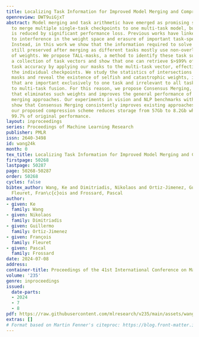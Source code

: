 ```yaml
---
title: Localizing Task Information for Improved Model Merging and Compression
openreview: DWT9uiGjxT
abstract: Model merging and task arithmetic have emerged as promising scalable approaches
  to merge multiple single-task checkpoints to one multi-task model, but their applicability
  is reduced by significant performance loss. Previous works have linked these drops
  to interference in the weight space and erasure of important task-specific features.
  Instead, in this work we show that the information required to solve each task is
  still preserved after merging as different tasks mostly use non-overlapping sets
  of weights. We propose TALL-masks, a method to identify these task supports given
  a collection of task vectors and show that one can retrieve $>$99% of the single
  task accuracy by applying our masks to the multi-task vector, effectively compressing
  the individual checkpoints. We study the statistics of intersections among constructed
  masks and reveal the existence of selfish and catastrophic weights, i.e., parameters
  that are important exclusively to one task and irrelevant to all tasks but detrimental
  to multi-task fusion. For this reason, we propose Consensus Merging, an algorithm
  that eliminates such weights and improves the general performance of existing model
  merging approaches. Our experiments in vision and NLP benchmarks with up to 20 tasks,
  show that Consensus Merging consistently improves existing approaches. Furthermore,
  our proposed compression scheme reduces storage from 57Gb to 8.2Gb while retaining
  99.7% of original performance.
layout: inproceedings
series: Proceedings of Machine Learning Research
publisher: PMLR
issn: 2640-3498
id: wang24k
month: 0
tex_title: Localizing Task Information for Improved Model Merging and Compression
firstpage: 50268
lastpage: 50287
page: 50268-50287
order: 50268
cycles: false
bibtex_author: Wang, Ke and Dimitriadis, Nikolaos and Ortiz-Jimenez, Guillermo and
  Fleuret, Fran\c{c}ois and Frossard, Pascal
author:
- given: Ke
  family: Wang
- given: Nikolaos
  family: Dimitriadis
- given: Guillermo
  family: Ortiz-Jimenez
- given: François
  family: Fleuret
- given: Pascal
  family: Frossard
date: 2024-07-08
address:
container-title: Proceedings of the 41st International Conference on Machine Learning
volume: '235'
genre: inproceedings
issued:
  date-parts:
  - 2024
  - 7
  - 8
pdf: https://raw.githubusercontent.com/mlresearch/v235/main/assets/wang24k/wang24k.pdf
extras: []
# Format based on Martin Fenner's citeproc: https://blog.front-matter.io/posts/citeproc-yaml-for-bibliographies/
---
```

